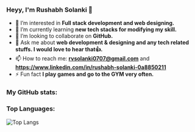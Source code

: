 ### Heyy, I'm Rushabh Solanki 👋

- 👀 I’m interested in **Full stack development and web designing.**
- 🌱 I’m currently learning **new tech stacks for modifying my skill.**
- 💞️ I’m looking to collaborate on **GitHub.**
- 💬 Ask me about **web development & designing and any tech related stuffs. I would love to hear that👍.** 
- 📫 How to reach me: **rvsolanki0707@gmail.com** and **https://www.linkedin.com/in/rushabh-solanki-0a8850211**
- ⚡ Fun fact **I play games and go to the GYM very often.**

### My GitHub stats:


### Top Languages:
![Top Langs](https://github-readme-stats.vercel.app/api/top-langs/?username=Rushabh1221&theme=tokyonight)
<!---
Rushabh1221/Rushabh1221 is a ✨ special ✨ repository because its `README.md` (this file) appears on your GitHub profile.
You can click the Preview link to take a look at your changes.
--->
